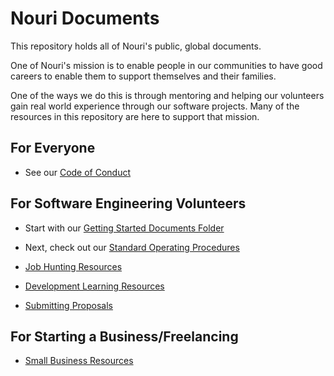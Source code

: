 # Nouri Documents

This repository holds all of Nouri's public, global documents.

One of Nouri's mission is to enable people in our communities to have good careers to enable them to support themselves and their families.

One of the ways we do this is through mentoring and helping our volunteers gain real world experience through our software projects. Many of the resources in this repository are here to support that mission.

## For Everyone

- See our [Code of Conduct](Code_of_Conduct.md)

## For Software Engineering Volunteers

- Start with our [Getting Started Documents Folder](./Getting-Started/)

- Next, check out our [Standard Operating Procedures](./SOPs/)

- [Job Hunting Resources](./Job-Hunting/)

- [Development Learning Resources](./Development/)

- [Submitting Proposals](./Getting-Started/06_How_to_Submit_Proposals.md)

## For Starting a Business/Freelancing

- [Small Business Resources](./Webinars/Small%20Business%20Resources/)